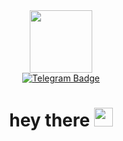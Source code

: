 <div id="header" align="center">
  <img src="https://media.giphy.com/media/3oKIPEqDGUULpEU0aQ/giphy.gif" width="100"/>
<div id="badges">
   <a href="https://t.me/kr1sp1s">
  <img src="https://img.shields.io/badge/Telegram-blue?logo=telegram&logoColor=white&style=for-the-badge" alt="Telegram Badge"/>
   </a>
</div>
<h1>
  hey there
  <img src="https://media.giphy.com/media/hvRJCLFzcasrR4ia7z/giphy.gif" width="30px"/>
</h1>
</div>
